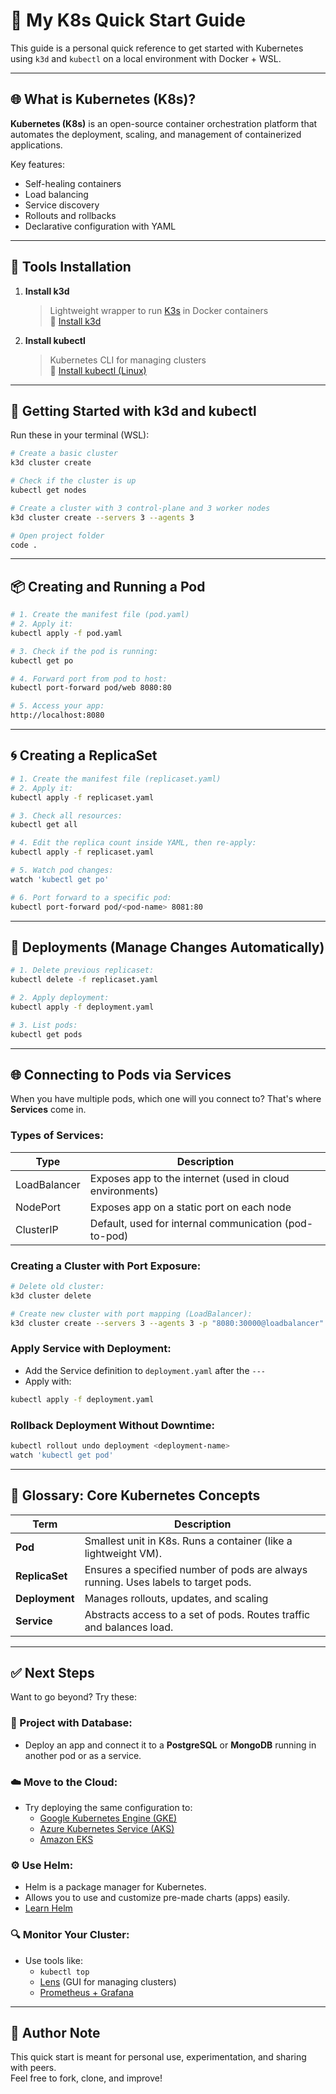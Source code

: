 
# 🚀 My K8s Quick Start Guide

This guide is a personal quick reference to get started with Kubernetes using `k3d` and `kubectl` on a local environment with Docker + WSL.

---

## 🌐 What is Kubernetes (K8s)?

**Kubernetes (K8s)** is an open-source container orchestration platform that automates the deployment, scaling, and management of containerized applications.

Key features:
- Self-healing containers
- Load balancing
- Service discovery
- Rollouts and rollbacks
- Declarative configuration with YAML

---

## 🔧 Tools Installation

1. **Install k3d**  
   > Lightweight wrapper to run [K3s](https://k3s.io/) in Docker containers  
   📎 [Install k3d](https://k3d.io/stable/#install-current-latest-release)

2. **Install kubectl**  
   > Kubernetes CLI for managing clusters  
   📎 [Install kubectl (Linux)](https://kubernetes.io/docs/tasks/tools/install-kubectl-linux/)

---

## 🧪 Getting Started with k3d and kubectl

Run these in your terminal (WSL):

```bash
# Create a basic cluster
k3d cluster create

# Check if the cluster is up
kubectl get nodes

# Create a cluster with 3 control-plane and 3 worker nodes
k3d cluster create --servers 3 --agents 3

# Open project folder
code .
```

---

## 📦 Creating and Running a Pod

```bash
# 1. Create the manifest file (pod.yaml)
# 2. Apply it:
kubectl apply -f pod.yaml

# 3. Check if the pod is running:
kubectl get po

# 4. Forward port from pod to host:
kubectl port-forward pod/web 8080:80

# 5. Access your app:
http://localhost:8080
```

---

## 🌀 Creating a ReplicaSet

```bash
# 1. Create the manifest file (replicaset.yaml)
# 2. Apply it:
kubectl apply -f replicaset.yaml

# 3. Check all resources:
kubectl get all

# 4. Edit the replica count inside YAML, then re-apply:
kubectl apply -f replicaset.yaml

# 5. Watch pod changes:
watch 'kubectl get po'

# 6. Port forward to a specific pod:
kubectl port-forward pod/<pod-name> 8081:80
```

---

## 🚀 Deployments (Manage Changes Automatically)

```bash
# 1. Delete previous replicaset:
kubectl delete -f replicaset.yaml

# 2. Apply deployment:
kubectl apply -f deployment.yaml

# 3. List pods:
kubectl get pods
```

---

## 🌐 Connecting to Pods via Services

When you have multiple pods, which one will you connect to? That's where **Services** come in.

### Types of Services:
| Type         | Description                                                   |
|--------------|---------------------------------------------------------------|
| LoadBalancer | Exposes app to the internet (used in cloud environments)      |
| NodePort     | Exposes app on a static port on each node                     |
| ClusterIP    | Default, used for internal communication (pod-to-pod)         |

### Creating a Cluster with Port Exposure:
```bash
# Delete old cluster:
k3d cluster delete

# Create new cluster with port mapping (LoadBalancer):
k3d cluster create --servers 3 --agents 3 -p "8080:30000@loadbalancer"
```

### Apply Service with Deployment:
- Add the Service definition to `deployment.yaml` after the `---`
- Apply with:
```bash
kubectl apply -f deployment.yaml
```

### Rollback Deployment Without Downtime:
```bash
kubectl rollout undo deployment <deployment-name>
watch 'kubectl get pod'
```

---

## 📘 Glossary: Core Kubernetes Concepts

| Term         | Description |
|--------------|-------------|
| **Pod**      | Smallest unit in K8s. Runs a container (like a lightweight VM). |
| **ReplicaSet** | Ensures a specified number of pods are always running. Uses labels to target pods. |
| **Deployment** | Manages rollouts, updates, and scaling |
| **Service**     | Abstracts access to a set of pods. Routes traffic and balances load. |

---

## ✅ Next Steps

Want to go beyond? Try these:

### 📁 Project with Database:
- Deploy an app and connect it to a **PostgreSQL** or **MongoDB** running in another pod or as a service.

### ☁️ Move to the Cloud:
- Try deploying the same configuration to:
  - [Google Kubernetes Engine (GKE)](https://cloud.google.com/kubernetes-engine)
  - [Azure Kubernetes Service (AKS)](https://azure.microsoft.com/en-us/products/kubernetes-service/)
  - [Amazon EKS](https://aws.amazon.com/eks/)

### ⚙️ Use Helm:
- Helm is a package manager for Kubernetes.
- Allows you to use and customize pre-made charts (apps) easily.
- [Learn Helm](https://helm.sh/)

### 🔍 Monitor Your Cluster:
- Use tools like:
  - `kubectl top`
  - [Lens](https://k8slens.dev/) (GUI for managing clusters)
  - [Prometheus + Grafana](https://prometheus.io/docs/visualization/grafana/)

---

## 🧠 Author Note

This quick start is meant for personal use, experimentation, and sharing with peers.  
Feel free to fork, clone, and improve!
